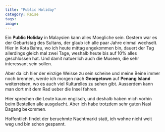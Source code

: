 ```yaml
---
title: "Public Holiday"
category: Reise
tags: 
image: 
---
```


Ein **Public Holiday** in Malaysien kann alles Moegliche sein. Gestern war es der Geburtstag des Sultans, der glaub ich alle paar Jahre einmal wechselt. Hier in Kota Bahru, wo ich heute mittag angekommen bin, dauert der Tag allerdings gleich mal zwei Tage, weshalb heute bis auf 10% alles geschlossen hat. Und damit natuerlich auch die Museen, die sehr interessant sein sollen.

Aber da ich hier der einzige Weisse zu sein scheine und meine Beine immer noch brennen, werde ich morgen nach **Georgetown** auf **Penang Island** weiterreisen, wo es auch viel Kulturelles zu sehen gibt. Ausserdem kann man dort mit dem Rad ueber die Insel fahren.

Hier sprechen die Leute kaum englisch, und deshalb haben mich vorhin beim Bestellen alle ausgelacht. Aber ich habe trotzdem sehr guten Nasi Dagang bekommen.

Hoffentlich findet der beruehmte Nachtmarkt statt, ich wohne nicht weit weg und bin schon gespannt.

